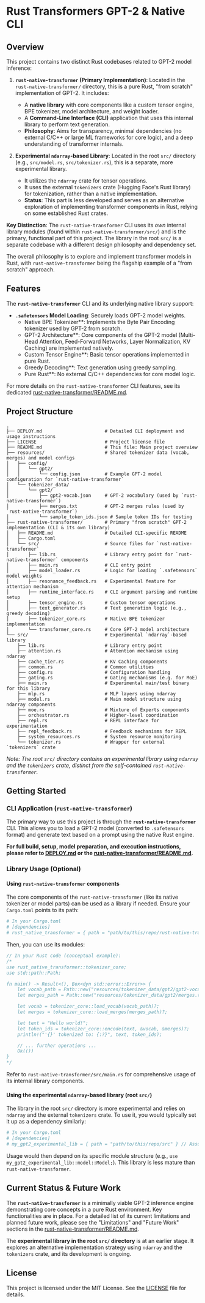 # Rust Transformers GPT-2 & Native CLI

## Overview

This project contains two distinct Rust codebases related to GPT-2 model inference:

1.  **`rust-native-transformer` (Primary Implementation)**: Located in the `rust-native-transformer/` directory, this is a pure Rust, "from scratch" implementation of GPT-2. It includes:
    *   A **native library** with core components like a custom tensor engine, BPE tokenizer, model architecture, and weight loader.
    *   A **Command-Line Interface (CLI)** application that uses this internal library to perform text generation.
    *   **Philosophy**: Aims for transparency, minimal dependencies (no external C/C++ or large ML frameworks for core logic), and a deep understanding of transformer internals.

2.  **Experimental `ndarray`-based Library**: Located in the root `src/` directory (e.g., `src/model.rs`, `src/tokenizer.rs`), this is a separate, more experimental library.
    *   It utilizes the `ndarray` crate for tensor operations.
    *   It uses the external `tokenizers` crate (Hugging Face's Rust library) for tokenization, rather than a native implementation.
    *   **Status**: This part is less developed and serves as an alternative exploration of implementing transformer components in Rust, relying on some established Rust crates.

**Key Distinction**: The `rust-native-transformer` CLI uses its *own* internal library modules (found within `rust-native-transformer/src/`) and is the primary, functional part of this project. The library in the root `src/` is a separate codebase with a different design philosophy and dependency set.

The overall philosophy is to explore and implement transformer models in Rust, with `rust-native-transformer` being the flagship example of a "from scratch" approach.

## Features

The **`rust-native-transformer`** CLI and its underlying native library support:

*   **`.safetensors` Model Loading**: Securely loads GPT-2 model weights.
    *   Native BPE Tokenizer**: Implements the Byte Pair Encoding tokenizer used by GPT-2 from scratch.
    *   GPT-2 Architecture**: Core components of the GPT-2 model (Multi-Head Attention, Feed-Forward Networks, Layer Normalization, KV Caching) are implemented natively.
    *   Custom Tensor Engine**: Basic tensor operations implemented in pure Rust.
    *   Greedy Decoding**: Text generation using greedy sampling.
    *   Pure Rust**: No external C/C++ dependencies for core model logic.

For more details on the `rust-native-transformer` CLI features, see its dedicated [rust-native-transformer/README.md](rust-native-transformer/README.md).

## Project Structure

```
.
├── DEPLOY.md                       # Detailed CLI deployment and usage instructions
├── LICENSE                         # Project license file
├── README.md                       # This file: Main project overview
├── resources/                      # Shared tokenizer data (vocab, merges) and model configs
│   ├── config/
│   │   └── gpt2/
│   │       └── config.json         # Example GPT-2 model configuration for `rust-native-transformer`
│   └── tokenizer_data/
│       └── gpt2/
│           ├── gpt2-vocab.json     # GPT-2 vocabulary (used by `rust-native-transformer`)
│           ├── merges.txt          # GPT-2 merges rules (used by `rust-native-transformer`)
│           └── sample_token_ids.json # Sample token IDs for testing
├── rust-native-transformer/        # Primary "from scratch" GPT-2 implementation (CLI & its own library)
│   ├── README.md                   # Detailed CLI-specific README
│   ├── Cargo.toml
│   └── src/                        # Source files for `rust-native-transformer`
│       ├── lib.rs                  # Library entry point for `rust-native-transformer` components
│       ├── main.rs                 # CLI entry point
│       ├── model_loader.rs         # Logic for loading `.safetensors` model weights
│       ├── resonance_feedback.rs   # Experimental feature for attention mechanism
│       ├── runtime_interface.rs    # CLI argument parsing and runtime setup
│       ├── tensor_engine.rs        # Custom tensor operations
│       ├── text_generator.rs       # Text generation logic (e.g., greedy decoding)
│       ├── tokenizer_core.rs       # Native BPE tokenizer implementation
│       └── transformer_core.rs     # Core GPT-2 model architecture
└── src/                            # Experimental `ndarray`-based library
    ├── lib.rs                      # Library entry point
    ├── attention.rs                # Attention mechanism using ndarray
    ├── cache_tier.rs               # KV Caching components
    ├── common.rs                   # Common utilities
    ├── config.rs                   # Configuration handling
    ├── gating.rs                   # Gating mechanisms (e.g. for MoE)
    ├── main.rs                     # Experimental main/test binary for this library
    ├── mlp.rs                      # MLP layers using ndarray
    ├── model.rs                    # Main model structure using ndarray components
    ├── moe.rs                      # Mixture of Experts components
    ├── orchestrator.rs             # Higher-level coordination
    ├── repl.rs                     # REPL interface for experimentation
    ├── repl_feedback.rs            # Feedback mechanisms for REPL
    ├── system_resources.rs         # System resource monitoring
    └── tokenizer.rs                # Wrapper for external `tokenizers` crate
```
*Note: The root `src/` directory contains an experimental library using `ndarray` and the `tokenizers` crate, distinct from the self-contained `rust-native-transformer`.*

## Getting Started

### CLI Application (`rust-native-transformer`)

The primary way to use this project is through the **`rust-native-transformer`** CLI. This allows you to load a GPT-2 model (converted to `.safetensors` format) and generate text based on a prompt using the native Rust engine.

**For full build, setup, model preparation, and execution instructions, please refer to [DEPLOY.md](DEPLOY.md) or the [rust-native-transformer/README.md](rust-native-transformer/README.md).**

### Library Usage (Optional)

#### Using `rust-native-transformer` components
The core components of the `rust-native-transformer` (like its native tokenizer or model parts) can be used as a library if needed. Ensure your `Cargo.toml` points to its path:

```toml
# In your Cargo.toml
# [dependencies]
# rust_native_transformer = { path = "path/to/this/repo/rust-native-transformer" }
```

Then, you can use its modules:
```rust
// In your Rust code (conceptual example):
/*
use rust_native_transformer::tokenizer_core;
use std::path::Path;

fn main() -> Result<(), Box<dyn std::error::Error>> {
    let vocab_path = Path::new("resources/tokenizer_data/gpt2/gpt2-vocab.json");
    let merges_path = Path::new("resources/tokenizer_data/gpt2/merges.txt");

    let vocab = tokenizer_core::load_vocab(vocab_path)?;
    let merges = tokenizer_core::load_merges(merges_path)?;

    let text = "Hello world!";
    let token_ids = tokenizer_core::encode(text, &vocab, &merges)?;
    println!("'{}' tokenized to: {:?}", text, token_ids);

    // ... further operations ...
    Ok(())
}
*/
```
Refer to `rust-native-transformer/src/main.rs` for comprehensive usage of its internal library components.

#### Using the experimental `ndarray`-based library (root `src/`)
The library in the root `src/` directory is more experimental and relies on `ndarray` and the external `tokenizers` crate. To use it, you would typically set it up as a dependency similarly:
```toml
# In your Cargo.toml
# [dependencies]
# my_gpt2_experimental_lib = { path = "path/to/this/repo/src" } // Assuming `name` in src/Cargo.toml (if it exists)
```
Usage would then depend on its specific module structure (e.g., `use my_gpt2_experimental_lib::model::Model;`). This library is less mature than `rust-native-transformer`.

## Current Status & Future Work

The **`rust-native-transformer`** is a minimally viable GPT-2 inference engine demonstrating core concepts in a pure Rust environment. Key functionalities are in place. For a detailed list of its current limitations and planned future work, please see the "Limitations" and "Future Work" sections in the [rust-native-transformer/README.md](rust-native-transformer/README.md).

The **experimental library in the root `src/` directory** is at an earlier stage. It explores an alternative implementation strategy using `ndarray` and the `tokenizers` crate, and its development is ongoing.

## License

This project is licensed under the MIT License. See the [LICENSE](LICENSE) file for details.
```
